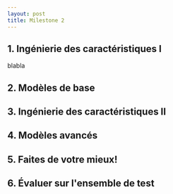 ```yaml
---
layout: post
title: Milestone 2
---
```



## 1. Ingénierie des caractéristiques I

blabla

## 2. Modèles de base



## 3. Ingénierie des caractéristiques II



## 4. Modèles avancés



## 5. Faites de votre mieux!



## 6. Évaluer sur l'ensemble de test 